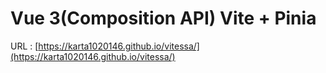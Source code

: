 # Vue 3(Composition API) Vite + Pinia

URL :  [https://karta1020146.github.io/vitessa/](https://karta1020146.github.io/vitessa/) 
<!-- 
## Recommended IDE Setup

- [VS Code](https://code.visualstudio.com/) + [Volar](https://marketplace.visualstudio.com/items?itemName=Vue.volar) (and disable Vetur) + [TypeScript Vue Plugin (Volar)](https://marketplace.visualstudio.com/items?itemName=Vue.vscode-typescript-vue-plugin). -->
